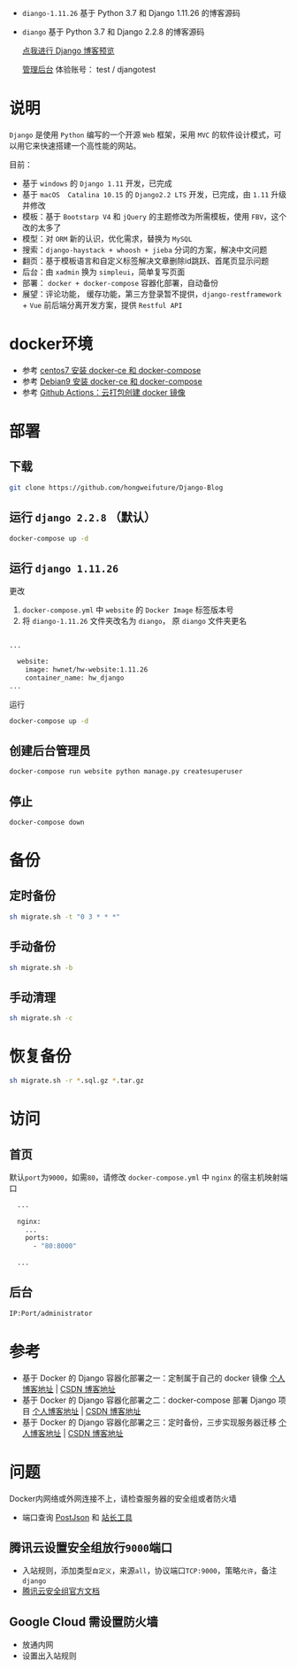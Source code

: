 

- `diango-1.11.26` 基于 Python 3.7 和 Django 1.11.26 的博客源码
- `diango` 基于 Python 3.7 和 Django 2.2.8 的博客源码


  [点我进行 Django 博客预览](http://hongwei.design:8000/)

  [管理后台](http://hongwei.design:8000/administrator) 体验账号： test / djangotest


# 说明

`Django` 是使用 `Python` 编写的一个开源 `Web` 框架，采用 `MVC` 的软件设计模式，可以用它来快速搭建一个高性能的网站。

目前：

- 基于 `windows` 的 `Django 1.11` 开发，已完成
- 基于 `macOS  Catalina 10.15` 的 `Django2.2 LTS` 开发，已完成，由 `1.11` 升级并修改
- 模板：基于 `Bootstarp V4` 和 `jQuery` 的主题修改为所需模板，使用 `FBV`，这个改的太多了
- 模型：对 `ORM` 新的认识，优化需求，替换为 `MySQL` 
- 搜索：`django-haystack + whoosh + jieba` 分词的方案，解决中文问题 
- 翻页：基于模板语言和自定义标签解决文章删除id跳跃、首尾页显示问题
- 后台：由 `xadmin` 换为 `simpleui`，简单复写页面
- 部署： `docker + docker-compose` 容器化部署，自动备份
- 展望：评论功能， 缓存功能，第三方登录暂不提供，`django-restframework` + `Vue` 前后端分离开发方案，提供 `Restful API`

# docker环境
- 参考 [centos7 安装 docker-ce 和 docker-compose](https://blog.csdn.net/z_johnny/article/details/103616602)
- 参考 [Debian9 安装 docker-ce 和 docker-compose](https://blog.csdn.net/z_johnny/article/details/104842240)
- 参考 [Github Actions：云打包创建 docker 镜像](https://www.zhwei.cn/docker-build-image-github-actions/)

# 部署
## 下载
```bash
git clone https://github.com/hongweifuture/Django-Blog
```

## 运行 `django 2.2.8` （默认）
```bash
docker-compose up -d
```

## 运行 `django 1.11.26`

更改 
1. `docker-compose.yml` 中 `website` 的 `Docker Image` 标签版本号
2. 将 `diango-1.11.26` 文件夹改名为 `diango`， 原 `diango` 文件夹更名
```bash

...

  website:
    image: hwnet/hw-website:1.11.26
    container_name: hw_django
...

```
运行
```bash
docker-compose up -d
```
## 创建后台管理员
```bash
docker-compose run website python manage.py createsuperuser
```

## 停止
```bash
docker-compose down
```

# 备份
## 定时备份
```bash
sh migrate.sh -t "0 3 * * *"
```
## 手动备份
```bash
sh migrate.sh -b
```
## 手动清理
```bash
sh migrate.sh -c
```
# 恢复备份
```bash
sh migrate.sh -r *.sql.gz *.tar.gz
```

# 访问
## 首页
默认`port`为`9000`，如需`80`，请修改 `docker-compose.yml` 中 `nginx` 的宿主机映射端口
```bash
  ...
  
  nginx:
    ...
    ports:
      - "80:8000"
      
  ...
```
## 后台
```bash
IP:Port/administrator
```

# 参考
- 基于 Docker 的 Django 容器化部署之一：定制属于自己的 docker 镜像 [个人博客地址](https://www.zhwei.cn/django-docker-images) | [CSDN 博客地址](https://blog.csdn.net/z_johnny/article/details/104914845)
- 基于 Docker 的 Django 容器化部署之二：docker-compose 部署 Django 项目  [个人博客地址](https://www.zhwei.cn/django-docker-compose-deploy) | [CSDN 博客地址](https://blog.csdn.net/z_johnny/article/details/104914953)
- 基于 Docker 的 Django 容器化部署之三：定时备份，三步实现服务器迁移 [个人博客地址](https://www.zhwei.cn/django-docker-backup-restore) | [CSDN 博客地址](https://blog.csdn.net/z_johnny/article/details/104915016)


# 问题
Docker内网络或外网连接不上，请检查服务器的安全组或者防火墙
- 端口查询 [PostJson](http://coolaf.com/tool/port) 和 [站长工具](http://tool.chinaz.com/port/)

## 腾讯云设置安全组放行`9000`端口
- 入站规则，添加类型`自定义`，来源`all`，协议端口`TCP:9000`，策略`允许`，备注`django`
- [腾讯云安全组官方文档](https://cloud.tencent.com/document/product/213/34601)

## Google Cloud 需设置防火墙
- 放通内网
- 设置出入站规则

